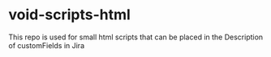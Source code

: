 # void-scripts-html
This repo is used for small html scripts that can be placed in the Description of customFields in Jira
